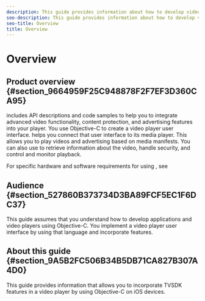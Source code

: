 ```yaml
---
description: This guide provides information about how to develop video player applications by using for iOS, which is implemented in Objective-C.
seo-description: This guide provides information about how to develop video player applications by using for iOS, which is implemented in Objective-C.
seo-title: Overview
title: Overview
---
```


# Overview

## Product overview {#section_9664959F25C948878F2F7EF3D360CA95}

includes API descriptions and code samples to help you to integrate advanced video functionality, content protection, and advertising features into your player. You use Objective-C to create a video player user interface.  helps you connect that user interface to its media player. This allows you to play videos and advertising based on media manifests. You can also use  to retrieve information about the video, handle security, and control and monitor playback.

For specific hardware and software requirements for using , see []()

## Audience {#section_527860B373734D3BA89FCF5EC1F6DC37}

This guide assumes that you understand how to develop applications and video players using Objective-C. You implement a video player user interface by using that language and incorporate  features.

## About this guide {#section_9A5B2FC506B34B5DB71CA827B307A4D0}

This guide provides information that allows you to incorporate TVSDK features in a video player by using Objective-C on iOS devices.

